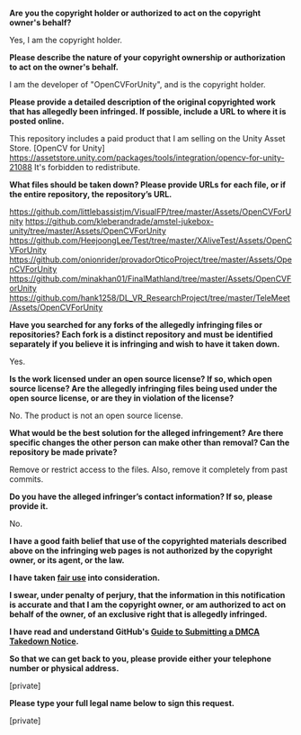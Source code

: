 **Are you the copyright holder or authorized to act on the copyright owner's behalf?**

Yes, I am the copyright holder.

**Please describe the nature of your copyright ownership or authorization to act on the owner's behalf.**

I am the developer of "OpenCVForUnity", and is the copyright holder.

**Please provide a detailed description of the original copyrighted work that has allegedly been infringed. If possible, include a URL to where it is posted online.**

This repository includes a paid product that I am selling on the Unity Asset Store.
[OpenCV for Unity]
https://assetstore.unity.com/packages/tools/integration/opencv-for-unity-21088
It's forbidden to redistribute.

**What files should be taken down? Please provide URLs for each file, or if the entire repository, the repository’s URL.**

https://github.com/littlebassistjm/VisualFP/tree/master/Assets/OpenCVForUnity
https://github.com/kleberandrade/amstel-jukebox-unity/tree/master/Assets/OpenCVForUnity
https://github.com/HeejoongLee/Test/tree/master/XAliveTest/Assets/OpenCVForUnity
https://github.com/onionrider/provadorOticoProject/tree/master/Assets/OpenCVForUnity
https://github.com/minakhan01/FinalMathland/tree/master/Assets/OpenCVForUnity
https://github.com/hank1258/DL_VR_ResearchProject/tree/master/TeleMeet/Assets/OpenCVForUnity

**Have you searched for any forks of the allegedly infringing files or repositories? Each fork is a distinct repository and must be identified separately if you believe it is infringing and wish to have it taken down.**

Yes.

**Is the work licensed under an open source license? If so, which open source license? Are the allegedly infringing files being used under the open source license, or are they in violation of the license?**

No. The product is not an open source license.

**What would be the best solution for the alleged infringement? Are there specific changes the other person can make other than removal? Can the repository be made private?**

Remove or restrict access to the files. Also, remove it completely from past commits.

**Do you have the alleged infringer’s contact information? If so, please provide it.**

No.

**I have a good faith belief that use of the copyrighted materials described above on the infringing web pages is not authorized by the copyright owner, or its agent, or the law.**

**I have taken <a href="https://www.lumendatabase.org/topics/22">fair use</a> into consideration.**

**I swear, under penalty of perjury, that the information in this notification is accurate and that I am the copyright owner, or am authorized to act on behalf of the owner, of an exclusive right that is allegedly infringed.**

**I have read and understand GitHub's <a href="https://help.github.com/articles/guide-to-submitting-a-dmca-takedown-notice/">Guide to Submitting a DMCA Takedown Notice</a>.**

**So that we can get back to you, please provide either your telephone number or physical address.**

[private]  

**Please type your full legal name below to sign this request.**

[private]  

